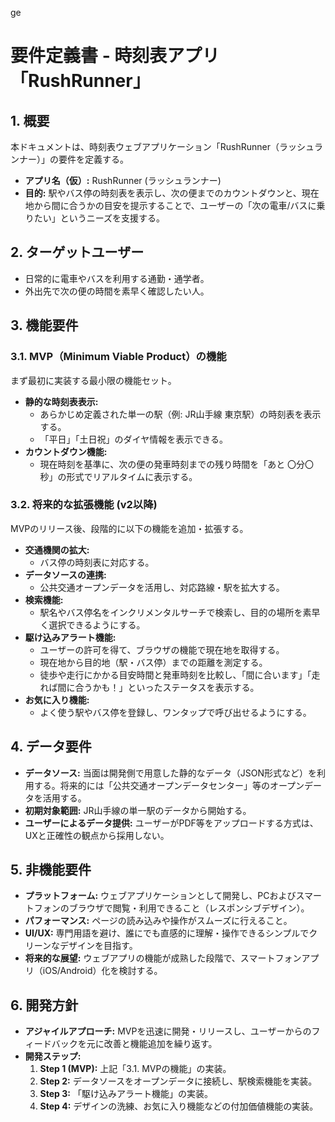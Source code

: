 
ge
# 要件定義書 - 時刻表アプリ「RushRunner」

## 1. 概要

本ドキュメントは、時刻表ウェブアプリケーション「RushRunner（ラッシュランナー）」の要件を定義する。

- **アプリ名（仮）:** RushRunner (ラッシュランナー)
- **目的:** 駅やバス停の時刻表を表示し、次の便までのカウントダウンと、現在地から間に合うかの目安を提示することで、ユーザーの「次の電車/バスに乗りたい」というニーズを支援する。

## 2. ターゲットユーザー

- 日常的に電車やバスを利用する通勤・通学者。
- 外出先で次の便の時間を素早く確認したい人。

## 3. 機能要件

### 3.1. MVP（Minimum Viable Product）の機能

まず最初に実装する最小限の機能セット。

- **静的な時刻表表示:**
  - あらかじめ定義された単一の駅（例: JR山手線 東京駅）の時刻表を表示する。
  - 「平日」「土日祝」のダイヤ情報を表示できる。
- **カウントダウン機能:**
  - 現在時刻を基準に、次の便の発車時刻までの残り時間を「あと 〇分〇秒」の形式でリアルタイムに表示する。

### 3.2. 将来的な拡張機能 (v2以降)

MVPのリリース後、段階的に以下の機能を追加・拡張する。

- **交通機関の拡大:**
  - バス停の時刻表に対応する。
- **データソースの連携:**
  - 公共交通オープンデータを活用し、対応路線・駅を拡大する。
- **検索機能:**
  - 駅名やバス停名をインクリメンタルサーチで検索し、目的の場所を素早く選択できるようにする。
- **駆け込みアラート機能:**
  - ユーザーの許可を得て、ブラウザの機能で現在地を取得する。
  - 現在地から目的地（駅・バス停）までの距離を測定する。
  - 徒歩や走行にかかる目安時間と発車時刻を比較し、「間に合います」「走れば間に合うかも！」といったステータスを表示する。
- **お気に入り機能:**
  - よく使う駅やバス停を登録し、ワンタップで呼び出せるようにする。

## 4. データ要件

- **データソース:** 当面は開発側で用意した静的なデータ（JSON形式など）を利用する。将来的には「公共交通オープンデータセンター」等のオープンデータを活用する。
- **初期対象範囲:** JR山手線の単一駅のデータから開始する。
- **ユーザーによるデータ提供:** ユーザーがPDF等をアップロードする方式は、UXと正確性の観点から採用しない。

## 5. 非機能要件

- **プラットフォーム:** ウェブアプリケーションとして開発し、PCおよびスマートフォンのブラウザで閲覧・利用できること（レスポンシブデザイン）。
- **パフォーマンス:** ページの読み込みや操作がスムーズに行えること。
- **UI/UX:** 専門用語を避け、誰にでも直感的に理解・操作できるシンプルでクリーンなデザインを目指す。
- **将来的な展望:** ウェブアプリの機能が成熟した段階で、スマートフォンアプリ（iOS/Android）化を検討する。

## 6. 開発方針

- **アジャイルアプローチ:** MVPを迅速に開発・リリースし、ユーザーからのフィードバックを元に改善と機能追加を繰り返す。
- **開発ステップ:**
  1. **Step 1 (MVP):** 上記「3.1. MVPの機能」の実装。
  2. **Step 2:** データソースをオープンデータに接続し、駅検索機能を実装。
  3. **Step 3:** 「駆け込みアラート機能」の実装。
  4. **Step 4:** デザインの洗練、お気に入り機能などの付加価値機能の実装。
